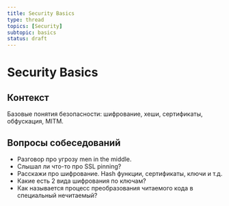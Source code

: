 ```yaml
---
title: Security Basics
type: thread
topics: [Security]
subtopic: basics
status: draft
---
```


# Security Basics

## Контекст
Базовые понятия безопасности: шифрование, хеши, сертификаты, обфускация, MITM.

## Вопросы собеседований
- Разговор про угрозу men in the middle.
- Слышал ли что-то про SSL pinning?
- Расскажи про шифрование. Hash функции, сертификаты, ключи и т.д.
- Какие есть 2 вида шифрования по ключам?
- Как называется процесс преобразования читаемого кода в специальный нечитаемый?



